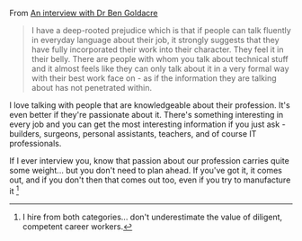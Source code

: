 <!--
.. title: Passion and Profession
.. slug: passion-and-profession
.. date: 2015/07/16 18:08:00
.. tags:
.. spellcheck_exceptions: Goldacre
.. is_orphan: False
.. link:
.. description:
-->

From [An interview with Dr Ben Goldacre](http://www.statisticsviews.com/details/feature/8095571/Statisticians-are-like-cogs-in-a-bigger-system-An-interview-with-Dr-Ben-Goldacre.html)

> I have a deep-rooted prejudice which is that if people can talk fluently in everyday language about their job, it strongly suggests that they have fully incorporated their work into their character. They feel it in their belly. There are people with whom you talk about technical stuff and it almost feels like they can only talk about it in a very formal way with their best work face on - as if the information they are talking about has not penetrated within.

I love talking with people that are knowledgeable about their profession. It's even better if they're passionate about it. There's something interesting in every job and you can get the most interesting information if you just ask - builders, surgeons, personal assistants, teachers, and of course IT professionals.

If I ever interview you, know that passion about our profession carries quite some weight... but you don't need to plan ahead. If you've got it, it comes out, and if you don't then that comes out too, even if you try to manufacture it [^1]


[^1]: I hire from both categories... don't underestimate the value of diligent, competent career workers.